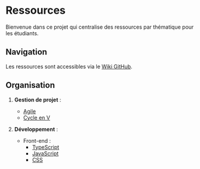 # Ressources 

Bienvenue dans ce projet qui centralise des ressources par thématique pour les étudiants.

## Navigation
Les ressources sont accessibles via le [Wiki GitHub](./wiki).

## Organisation
1. **Gestion de projet** :
   - [Agile](https://gist.github.com/votre-utilisateur/agile_resources)
   - [Cycle en V](https://gist.github.com/votre-utilisateur/cycle-en-v_resources)

2. **Développement** :
   - Front-end :
     - [TypeScript](https://gist.github.com/votre-utilisateur/typescript_resources)
     - [JavaScript](https://gist.github.com/votre-utilisateur/javascript_resources)
     - [CSS](https://gist.github.com/votre-utilisateur/css_resources)
